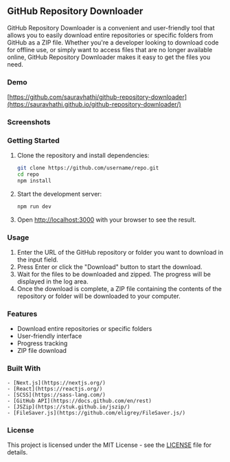 ## GitHub Repository Downloader
GitHub Repository Downloader is a convenient and user-friendly tool that allows you to easily download entire repositories or specific folders from GitHub as a ZIP file. Whether you're a developer looking to download code for offline use, or simply want to access files that are no longer available online, GitHub Repository Downloader makes it easy to get the files you need.

### Demo
[https://github.com/sauravhathi/github-repository-downloader](https://sauravhathi.github.io/github-repository-downloader/)

### Screenshots


### Getting Started

1. Clone the repository and install dependencies:

    ```bash
    git clone https://github.com/username/repo.git
    cd repo
    npm install
    ```
2. Start the development server:
    
    ```bash
    npm run dev
    ```
3. Open [http://localhost:3000](http://localhost:3000) with your browser to see the result.

### Usage
1. Enter the URL of the GitHub repository or folder you want to download in the input field.
2. Press Enter or click the "Download" button to start the download.
3. Wait for the files to be downloaded and zipped. The progress will be displayed in the log area.
4. Once the download is complete, a ZIP file containing the contents of the repository or folder will be downloaded to your computer.

### Features
 - Download entire repositories or specific folders
 - User-friendly interface
 - Progress tracking
 - ZIP file download

### Built With
    - [Next.js](https://nextjs.org/)
    - [React](https://reactjs.org/)
    - [SCSS](https://sass-lang.com/)
    - [GitHub API](https://docs.github.com/en/rest)
    - [JSZip](https://stuk.github.io/jszip/)
    - [FileSaver.js](https://github.com/eligrey/FileSaver.js/)

### License
This project is licensed under the MIT License - see the [LICENSE](LICENSE) file for details.